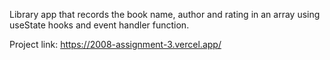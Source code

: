 Library app that records the book name, author and rating in an array using useState hooks and event handler function. 

Project link: https://2008-assignment-3.vercel.app/